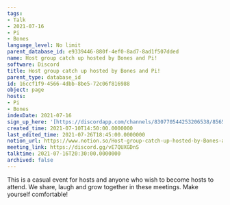 ```yaml
---
tags:
- Talk
- 2021-07-16
- Pi
- Bones
language_level: No limit
parent_database_id: e9339446-880f-4ef0-8ad7-8ad1f507dded
name: Host group catch up hosted by Bones and Pi!
software: Discord
title: Host group catch up hosted by Bones and Pi!
parent_type: database_id
id: 16ccf1f9-4566-4dbb-8be5-72c06f816988
object: page
hosts:
- Pi
- Bones
indexDate: 2021-07-16
sign_up_here: '[https://discordapp.com/channels/830770544253206538/856580095464046620/863309109738078228](https://discordapp.com/channels/830770544253206538/856580095464046620/863309109738078228)'
created_time: 2021-07-10T14:50:00.0000000
last_edited_time: 2021-07-26T18:45:00.0000000
notion_url: https://www.notion.so/Host-group-catch-up-hosted-by-Bones-and-Pi-16ccf1f945664dbb8be572c06f816988
meeting_link: https://discord.gg/vE7QUXGDnS
talktime: 2021-07-16T20:30:00.0000000
archived: false
---
```


This is a casual event for hosts and anyone who wish to become hosts to attend.  We share, laugh and grow together in these meetings.  Make yourself comfortable!






